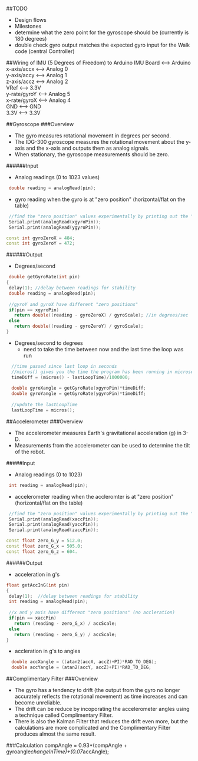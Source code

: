##TODO         
 * Design flows       
 * Milestones
 * determine what the zero point for the gyroscope should be (currently is 180 degrees)
 * double check gyro output matches the expected gyro input for the Walk code (central Controller)

##Wiring of IMU (5 Degrees of Freedom) to Arduino
IMU Board <--> Arduino  
x-axis/accx <--> Analog 0  
y-axis/accy <--> Analog 1  
z-axis/accz <--> Analog 2  
VRef <--> 3.3V  
y-rate/gyroY <--> Analog 5  
x-rate/gyroX <--> Analog 4  
GND <--> GND  
3.3V <--> 3.3V 

##Gyroscope
###Overview
* The gyro measures rotational movement in degrees per second.
* The IDG-300 gyroscope measures the rotational movement about the y-axis 
and the x-axis and outputs them as analog signals.
* When stationary, the gyroscope measurements should be zero.

######Input
* Analog readings (0 to 1023 values)

```c++
 double reading = analogRead(pin);
```
* gyro reading when the gyro is at "zero position" (horizontal/flat on the table)

```c++
 //find the "zero position" values experimentally by printing out the "zero position" values
 Serial.print(analogRead(xgyroPin));
 Serial.print(analogRead(ygyroPin));
```
```c++
const int gyroZeroX = 484;
const int gyroZeroY = 472;  
```

######Output
* Degrees/second

``` c++
 double getGyroRate(int pin)
{
 delay(1); //delay between readings for stability
 double reading = analogRead(pin); 
 
 //gyroY and gyroX have different "zero positions"
 if(pin == xgyroPin)
   return double((reading - gyroZeroX) / gyroScale); //in degrees/sec
 else
   return double((reading - gyroZeroY) / gyroScale); 
}
```

* Degrees/second to degrees
  * need to take the time between now and the last time the loop was run

```c++
  //time passed since last loop in seconds  
  //micros() gives you the time the program has been running in microseconds
  timeDiff = (micros() - lastLoopTime)/1000000;   
    
  double gyroXangle = getGyroRate(xgyroPin)*timeDiff;
  double gyroYangle = getGyroRate(ygyroPin)*timeDiff;
  
  //update the lastLoopTime
  lastLoopTime = micros();
```

##Accelerometer
###Overview
* The accelerometer measures Earth's gravitational acceleration (g) in 3-D. 
* Measurements from the accelerometer can be used to determine the tilt of the robot.

#####Input
* Analog readings (0 to 1023)

```c++
 int reading = analogRead(pin);
```
* accelerometer reading when the accleromter is at "zero position" (horizontal/flat on the table)

```c++
 //find the "zero position" values experimentally by printing out the "zero position" values
 Serial.print(analogRead(xaccPin));
 Serial.print(analogRead(yaccPin));
 Serial.print(analogRead(zaccPin));
```
```c++
const float zero_G_y = 512.0; 
const float zero_G_x = 505.0;
const float zero_G_z = 604.
```

######Output
* acceleration in g's

```c++
float getAccInG(int pin)
{
 delay(1);  //delay between readings for stability
 int reading = analogRead(pin);
 
 //x and y axis have different "zero positions" (no accleration)
 if(pin == xaccPin)
   return (reading - zero_G_x) / accScale;
 else
   return (reading - zero_G_y) / accScale;
}
```

* accleration in g's to angles

```c++
  double accXangle = ((atan2(accX, accZ)+PI)*RAD_TO_DEG);
  double accYangle = (atan2(accY, accZ)+PI)*RAD_TO_DEG;
```

##Complimentary Filter
###Overview
* The gyro has a tendency to drift (the output from the gyro no longer accurately reflects the
rotational movement) as time increases and can become unreliable.
* The drift can be reduce by incoporating the accelerometer angles using a technique called Complimentary Filter.
* There is also the Kalman Filter that reduces the drift even more, but
the calculations are more complicated and the Complimentary Filter produces almost the same result.

###Calculation
compAngle = 0.93*(compAngle + gyroangle*changeInTime)+(0.07*accAngle);
